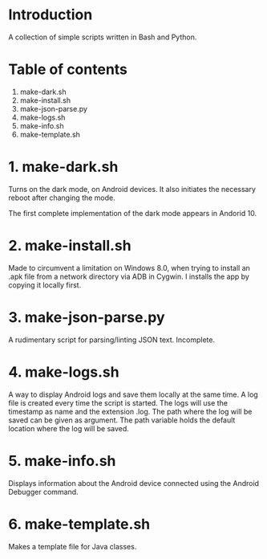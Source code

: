 # Introduction

A collection of simple scripts written in Bash and Python.

# Table of contents

1. make-dark.sh
2. make-install.sh
3. make-json-parse.py
4. make-logs.sh
5. make-info.sh
6. make-template.sh

# 1. make-dark.sh

Turns on the dark mode, on Android devices. It also initiates the
necessary reboot after changing the mode.

The first complete implementation of the dark mode appears in Andorid 10.

# 2. make-install.sh

Made to circumvent a limitation on Windows 8.0, when trying to install an
.apk file from a network directory via ADB in Cygwin.
I installs the app by copying it locally first.

# 3. make-json-parse.py

A rudimentary script for parsing/linting JSON text. Incomplete.

# 4. make-logs.sh

A way to display Android logs and save them locally at the same time.
A log file is created every time the script is started. The logs will use
the timestamp as name and the extension .log.
The path where the log will be saved can be given as argument. The path
variable holds the default location where the log will be saved.

# 5. make-info.sh

Displays information about the Android device connected using the Android
Debugger command.

# 6. make-template.sh

Makes a template file for Java classes.
